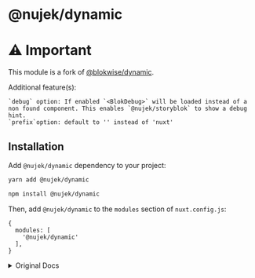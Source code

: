 # @nujek/dynamic

# ⚠️ Important
This module is a fork of [@blokwise/dynamic](https://github.com/blokwise/dynamic).

Additional feature(s):
 ```
 `debug` option: If enabled `<BlokDebug>` will be loaded instead of a non found component. This enables `@nujek/storyblok` to show a debug hint.
 `prefix`option: default to '' instead of 'nuxt'
 ```


## Installation

Add `@nujek/dynamic` dependency to your project:

```bash
yarn add @nujek/dynamic
```

```bash
npm install @nujek/dynamic
```

Then, add `@nujek/dynamic` to the `modules` section of `nuxt.config.js`:

```js[nuxt.config.js]
{
  modules: [
    '@nujek/dynamic'
  ],
}
```

<details><summary>Original Docs</summary>

Read the official [docs](https://dynamic.blokwise.io)


## Props

### `component`

- **Type**: `String`

The name of the component which should be imported.
If the component was initialized with a prefix in `@nuxt/components` config, it should be loaded as such. Nevertheless it is possible to **ommit the prefix to automatically detect the right component** _(if there are no conflincting names)_.

_**Heads up**: Starting with version `v1.4.0` the prop `component` replaces the deprecated prop `name`.
Passing the component name by using `name` still works through `$attrs.name` internally.
However, this workaround will be removed in the next major version (`v.2.0.0+`)._

### `hydration`

- **Type**: `String`
- **Default**: `'WhenIdle'`
- _Options_: `'WhenIdle'`, `'WhenVisible'`, `'OnInteraction'`, `'Never'`

The hydration prop controls **when / how the component will be hydrated**. The hydration is implemented with `vue-lazy-hydration` thanks to [Markus Oberlehner](https://github.com/maoberlehner/vue-lazy-hydration).

### `componentRef`

- **Type**: `String` or `Number`
- **Default**: `null`

The componentRef prop adds a reference to the child component.

## Usage

### Use dynamic component

The dynamic component will be loaded as `NuxtDynamic`. The component will be loaded wheter you pass the name prefix or not. So in the following case it could load a component called `Logo` without prefix or a component called `nujekLogo` which is prefixed with `nujek` according to `@nuxt/components` configuration of your project / third party libraries.

```vue
<template>
  <NuxtDynamic component="Logo" />
</template>
```

### Load the component lazily

The dynamic component can be loaded lazily as `LazyNuxtDynamic`.

```vue
<template>
  <LazyNuxtDynamic component="Logo" />
</template>
```

</details>